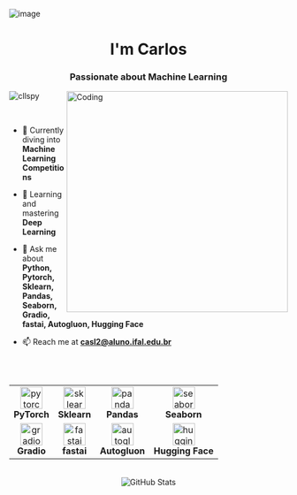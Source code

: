 ![image](https://github.com/CllsPy/Cllspy/assets/96326019/998b9800-0f7a-4495-9ea9-659b5144f4ac)
<div align="center">
  <h1> I'm Carlos</h1>
  <h3>Passionate about Machine Learning</h3>
</div>

<img align="right" alt="Coding" width="400" src="https://camo.githubusercontent.com/5a40be99b5384a02b2ea628ca7b699d350ffef54b234f5bd09639a3f761c077d/68747470733a2f2f6d69726f2e6d656469756d2e636f6d2f76322f726573697a653a6669743a313237322f312a5a53566d57476363317765454e6230536861775778772e676966">

<p align="left"> <img src="https://komarev.com/ghpvc/?username=cllspy&label=Profile%20views&color=0e75b6&style=flat" alt="cllspy" /> </p>

<br>

- 🔭 Currently diving into **Machine Learning Competitions**

- 🌱 Learning and mastering **Deep Learning**

- 💬 Ask me about **Python, Pytorch, Sklearn, Pandas, Seaborn, Gradio, fastai, Autogluon, Hugging Face**

- 📫 Reach me at **casl2@aluno.ifal.edu.br**

<br>
<br>

<div align="center">
<table>
  <tr>
    <td align="center"><a href="https://pytorch.org/" target="_blank" rel="noreferrer"><img src="https://www.linuxfoundation.org/hs-fs/hubfs/PyTorchLogo_Icon_fullColor_RGB.png?width=259&height=288&name=PyTorchLogo_Icon_fullColor_RGB.png" alt="pytorch" width="40" height="40"/></a><br><b>PyTorch</b></td>
    <td align="center"><a href="https://scikit-learn.org/" target="_blank" rel="noreferrer"><img src="https://upload.wikimedia.org/wikipedia/commons/thumb/0/05/Scikit_learn_logo_small.svg/1200px-Scikit_learn_logo_small.svg.png" alt="sklearn" width="40" height="40"/></a><br><b>Sklearn</b></td>
    <td align="center"><a href="https://pandas.pydata.org/" target="_blank" rel="noreferrer"><img src="https://www.svgrepo.com/show/306534/pandas.svg" alt="pandas" width="40" height="40"/></a><br><b>Pandas</b></td>
    <td align="center"><a href="https://seaborn.pydata.org/" target="_blank" rel="noreferrer"><img src="https://seeklogo.com/images/S/seaborn-logo-244EB2DEC5-seeklogo.com.png" alt="seaborn" width="40" height="40"/></a><br><b>Seaborn</b></td>
  </tr>
  <tr>
    <td align="center"><a href="https://www.gradio.app/" target="_blank" rel="noreferrer"><img src="https://miro.medium.com/v2/resize:fit:460/1*KpDeA-urMZBVLs3W6sno4Q.jpeg" alt="gradio" width="40" height="40"/></a><br><b>Gradio</b></td>
    <td align="center"><a href="https://fastai.org/" target="_blank" rel="noreferrer"><img src="https://avatars.githubusercontent.com/u/36925542?s=200&v=4" alt="fastai" width="40" height="40"/></a><br><b>fastai</b></td>
    <td align="center"><a href="https://auto.gluon.ai/stable/index.html" target="_blank" rel="noreferrer"><img src="https://avatars.githubusercontent.com/u/51966902?s=200&v=4" alt="autogluon" width="40" height="40"/></a><br><b>Autogluon</b></td>
    <td align="center"><a href="https://huggingface.co/" target="_blank" rel="noreferrer"><img src="https://huggingface.co/front/assets/huggingface_logo.svg" alt="huggingface" width="40" height="40"/></a><br><b>Hugging Face</b></td>
  </tr>
</table>
</div>

<br>
<div align="center">
  <img src="https://github-readme-stats.vercel.app/api?username=cllspy&show_icons=true&locale=en" alt="GitHub Stats" />
  <br>
  <img src="https://img.shields.io/github
</div>
